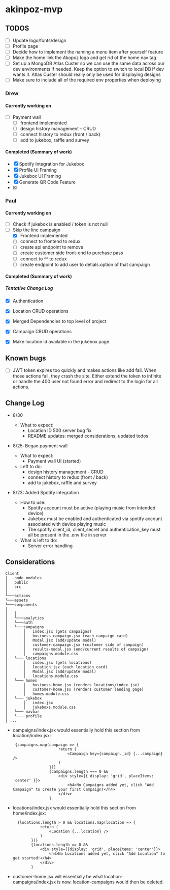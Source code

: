 # akinpoz-mvp

## TODOS
- [ ] Update logo/fonts/design
- [ ] Profile page
- [ ] Decide how to implement the naming a menu item after yourself feature
- [ ] Make the home link the Akopoz logo and get rid of the home nav tag
- [ ] Set up a MongoDB Atlas Custer so we can use the same data across our dev environments if needed. Keep the option to switch to local DB if dev wants it. Atlas Custer should really only be used for displaying designs
- [ ] Make sure to include all of the required env properties when deploying

### Drew

#### Currently working on
- [ ] Payment wall
    - [ ] frontend implemented
    - [ ] design history management - CRUD
    - [ ] connect history to redux (front / back)
    - [ ] add to jukebox, raffle and survey

#### Completed (Summary of work)

- [x] Spotify Integration for Jukebox
- [x] Profile UI Framing
- [x] Jukebox UI Framing
- [x] Generate QR Code Feature
- [x] 
  

### Paul

#### Currently working on
- [ ] Check if jukebox is enabled / token is not null 
- [ ] Skip the line campaign
	- [x] Frontend implemented
	- [ ] connect to frontend to redux
	- [ ] create api endpoint to remove
	- [ ] create customer side front-end to purchase pass
	- [ ] connect to ^^ to redux
	- [ ] create endpoint to add user to detials.option of that campaign

#### Completed (Summary of work)

##### Tentative Change Log

- [x] Authentication
- [x] Location CRUD operations
- [x] Merged Dependencies to top level of project
- [x] Campaign CRUD operations
- [x] Make location id available in the jukebox page.


## Known bugs
- [ ] JWT token expires too quickly and makes actions like add fail. When those actions fail, they crash the site. Either extend the token to infinite or handle the 400 user not found error and redirect to the login for all actions. 

## Change Log
  - 8/30
    - What to expect: 
        - Location ID 500 server bug fix
        - README updates: merged considerations, updated todos

  - 8/25: Began payment wall
    - What to expect:
      - Payment wall UI (started)
    - Left to do:
      - design history management - CRUD
      - connect history to redux (front / back)
      - add to jukebox, raffle and survey

  - 8/23: Added Spotify integration
    - How to use:
      - Spotify account must be active (playing music from intended device)
      - Jukebox must be enabled and authenticated via spotify account associated with device playing music
      - The spotify client_id, client_secret and authentication_key must all be present in the .env file in server
    - What is left to do:
      - Server error handling



## Considerations
 
```
Client
│   node_modules
│   public    
│   src
│
└───actions
└───assets
└───components
│
│   │
│   └───analytics
│   └───auth
│   └───campaigns
│       │   index.jsx (gets campaigns)
│       │   business-campaign.jsx (each campaign card)
│       │   Modal.jsx (add/update modal)
│       │  	customer-campaign.jsx (customer side of campaign)
│       │  	results-modal.jsx (end/current results of campaign)		
│       │   campaigns.module.css 
│   └─── locations
│       │   index.jsx (gets locations)
│       │   location.jsx (each location card)
│       │   Modal.jsx (add/update modal)		
│       │   locations.module.css 
│   └─── homes
│       │   business-home.jsx (renders locations/index.jsx)
│       │   customer-home.jsx (renders customer landing page)
│       │  	homes.module.css
│   └─── jukebox
│       │   index.jsx 
│       │   jukeboxs.module.css
│   └─── navbar
│   └─── profile
│ ...
```

- campaigns/index.jsx would essentially hold this section from location/index.jsx:
    ```
     {campaigns.map(campaign => {
                        return (
                            <Campaign key={campaign._id} {...campaign} />
                        )
                    })}
                    {campaigns.length === 0 &&
                        <div style={{ display: 'grid', placeItems: 'center' }}>
                            <h4>No Campaigns added yet, click "Add Campaign" to create your first Campaign!</h4>
                        </div>
                    }
    ```
- locations/index.jsx would essentially hold this section from home/index.jsx:
    ```
      {locations.length > 0 && locations.map(location => {
                return (
                    <Location {...location} />
                )
            })}
            {locations.length == 0 &&
                <div style={{display: 'grid', placeItems: 'center'}}>
                    <h4>No Locations added yet, click "Add Location" to get started!</h4>
                </div>
            }
    ```
- customer-home.jsx will essentially be what location-campaigns/index.jsx is now. location-campaigns would then be deleted.
